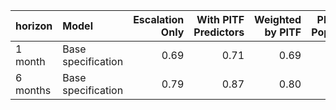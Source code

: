 |horizon  |Model              | Escalation Only| With PITF Predictors| Weighted by PITF| PITF Split Population| PITF Only|
|:--------|:------------------|---------------:|--------------------:|----------------:|---------------------:|---------:|
|1 month  |Base specification |            0.69|                 0.71|             0.69|                  0.81|      0.67|
|6 months |Base specification |            0.79|                 0.87|             0.80|                  0.69|      0.71|
